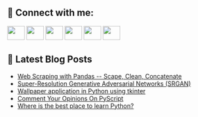 ## 🔎 Connect with me:
[<img height="32" width="40" src="https://cdn.jsdelivr.net/npm/simple-icons@v5/icons/telegram.svg" />](https://t.me/bullbesh)
[<img height="32" width="40" src="https://cdn.jsdelivr.net/npm/simple-icons@v5/icons/vk.svg" />](https://vk.com/bullbesh)
[<img height="32" width="40" src="https://cdn.jsdelivr.net/npm/simple-icons@v5/icons/twitter.svg" />](https://twitter.com/bullbesh1)
[<img height="32" width="40" src="https://cdn.jsdelivr.net/npm/simple-icons@v5/icons/instagram.svg" />](https://www.instagram.com/bullbesh)
[<img height="32" width="40" src="https://cdn.jsdelivr.net/npm/simple-icons@v5/icons/reddit.svg" />](https://www.reddit.com/user/bullbesh)
[<img height="32" width="40" src="https://cdn.jsdelivr.net/npm/simple-icons@v5/icons/youtube.svg" />](https://www.youtube.com/channel/UCtfjRs6uzgq5mfm8S06WTcg)

## 📕 Latest Blog Posts
<!-- BLOG-POST-LIST:START -->
- [Web Scraping with Pandas -- Scape, Clean, Concatenate](https://www.reddit.com/r/Python/comments/v7k3wb/web_scraping_with_pandas_scape_clean_concatenate/)
- [Super-Resolution Generative Adversarial Networks &lpar;SRGAN&rpar;](https://www.reddit.com/r/Python/comments/v7j8pt/superresolution_generative_adversarial_networks/)
- [Wallpaper application in Python using tkinter](https://www.reddit.com/r/Python/comments/v7ism7/wallpaper_application_in_python_using_tkinter/)
- [Comment Your Opinions On PyScript](https://www.reddit.com/r/Python/comments/v7h3ej/comment_your_opinions_on_pyscript/)
- [Where is the best place to learn Python?](https://www.reddit.com/r/Python/comments/v7g4jr/where_is_the_best_place_to_learn_python/)
<!-- BLOG-POST-LIST:END -->
